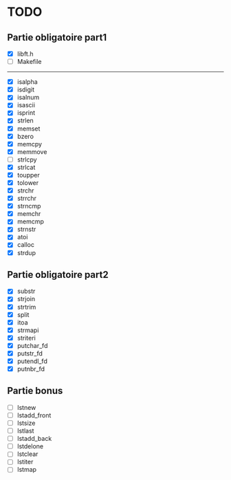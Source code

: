 # TODO

## Partie obligatoire part1

- [x] libft.h
- [ ] Makefile

---

- [x] isalpha
- [x] isdigit
- [x] isalnum
- [x] isascii
- [x] isprint
- [x] strlen
- [x] memset
- [x] bzero
- [x] memcpy
- [x] memmove
- [ ] strlcpy
- [x] strlcat
- [x] toupper
- [x] tolower
- [x] strchr
- [x] strrchr
- [x] strncmp
- [x] memchr
- [x] memcmp
- [x] strnstr
- [x] atoi
- [x] calloc
- [x] strdup

## Partie obligatoire part2

- [x] substr
- [x] strjoin
- [x] strtrim
- [x] split
- [x] itoa
- [x] strmapi
- [x] striteri
- [x] putchar\_fd
- [x] putstr\_fd
- [x] putendl\_fd
- [x] putnbr\_fd

## Partie bonus

- [ ] lstnew
- [ ] lstadd\_front
- [ ] lstsize
- [ ] lstlast
- [ ] lstadd\_back
- [ ] lstdelone
- [ ] lstclear
- [ ] lstiter
- [ ] lstmap
